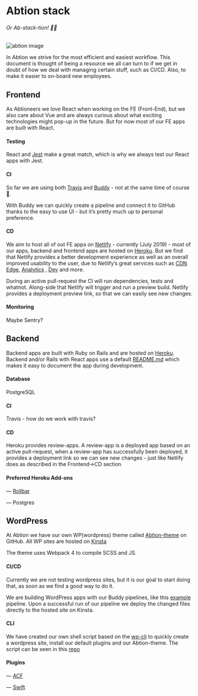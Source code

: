 # Abtion stack
###### Or Ab-*stack*-tion!  🤦‍♂️
![abtion image](https://media.giphy.com/media/ZVik7pBtu9dNS/giphy.gif)


In Abtion we strive for the most efficient and easiest workflow.
This document is thought of being a resource we all can turn to if we get in doubt of how we deal with managing certain stuff, such as CI/CD.
Also, to make it easier to on-board new employees.


## Frontend
As Abtioneers we love React when working on the FE (Front-End), but we also care about Vue and are always curious about what exciting technologies might pop-up in the future. But for now most of our FE apps are built with React.

#### Testing
React and [Jest](https://jestjs.io/) make a great match, which is why we always test our React apps with Jest.

#### CI
So far we are using both [Travis](https://travis-ci.org/) and [Buddy](https://buddy.works/) - not at the same time of course  💩. 

With Buddy we can quickly create a pipeline and connect it to GitHub thanks to the easy to use UI - but it’s pretty much up to personal preference.

#### CD
We aim to host all of out FE apps on [Netlify](https://www.netlify.com/) - currently (July 2019) - most of our apps, backend and frontend apps are hosted on [Heroku](https://heroku.com/). But we find that Netlify provides a better development experience as well as an overall improved usability to the user, due to Netlify’s great services such as [CDN Edge](https://www.netlify.com/products/edge/), [Analytics](https://www.netlify.com/products/analytics/) , [Dev](https://www.netlify.com/products/dev/) and more.

During an active pull-request the CI will run dependencies, tests and whatnot. Along-side that Netlify will trigger and run a preview build. Netlify provides a deployment preview link, so that we can easily see new changes.

#### Monitoring
Maybe Sentry?

## Backend
Backend apps are built with Ruby on Rails and are hosted on [Heroku](https://heroku.com). Backend and/or Rails with React apps use a default [README.md](https://github.com/abtion/muffi/blob/master/README.example.md) which makes it easy to document the app during development.

#### Database
PostgreSQL

#### CI
Travis - how do we work with travis?

#### CD
Heroku provides review-apps. A review-app is a deployed app based on an active pull-request,
when a review-app has successfully been deployed, it provides a deployment link so we can see new changes - just like Netlify does as described in the Frontend->CD section

#### Preferred Heroku Add-ons
— [Rollbar](https://rollbar.com)

— Postgres

## WordPress
At Abtion we have our own WP(wordpress) theme called [Abtion-theme](https://github.com/abtion/abtion-theme) on GitHub. All WP sites are hosted on [Kinsta](https://kinsta.com/)

The theme uses Webpack 4 to compile SCSS and JS.

#### CI/CD
Currently we are not testing wordpress sites, but it is our goal to start doing that, as soon as we find a good way to do it.

We are building WordPress apps with our Buddy pipelines, like this [example](https://app.buddy.works/abtion/abtion-theme/pipelines) pipeline. 
Upon a successful run of our pipeline we deploy the changed files directly to the hosted site on Kinsta.

#### CLI
We have created our own shell script based on the [wp-cli](https://wp-cli.org/) to quickly create a wordpress site, install our default plugins and our Abtion-theme. The script can be seen in this [repo](https://github.com/abtion/Wordpress-Scaffolding)

#### Plugins
— [ACF](https://www.advancedcustomfields.com/)

— [Swift](https://swiftperformance.io/)
